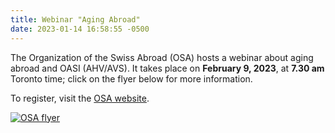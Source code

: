 ```yaml
---
title: Webinar "Aging Abroad"
date: 2023-01-14 16:58:55 -0500
---
```


The Organization of the Swiss Abroad (OSA) hosts a webinar about aging abroad
and OASI (AHV/AVS). It takes place on **February 9, 2023**, at **7.30 am**
Toronto time; click on the flyer below for more information.

To register, visit the [OSA website][osa].

[![OSA flyer][flyerth]][flyer]

[osa]: <https://www.swisscommunity.org/en/angebote-events/webinare/webinar-on-the-topics-of-aging-abroad-and-oasi>
[flyerth]: <{% link assets/images/2023-01-14-osa-webinar.jpg %}>
[flyer]: <{% link assets/pdf/2023-01-14-osa-flyer.pdf %}>
